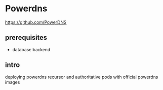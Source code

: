 # Powerdns
https://github.com/PowerDNS

## prerequisites
* database backend

## intro
deploying powerdns recursor and authoritative pods with official powerdns images

